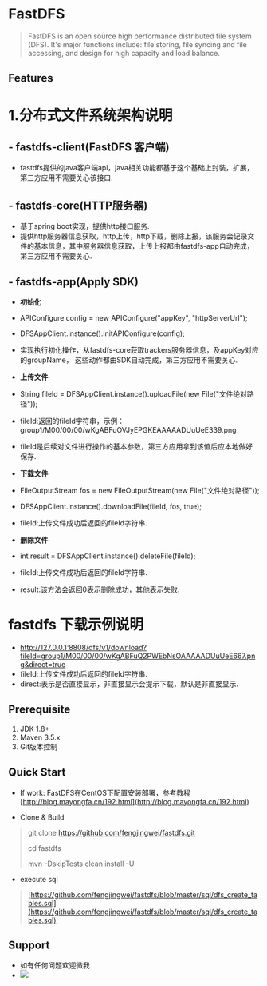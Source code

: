 # FastDFS #
> FastDFS is an open source high performance distributed file system (DFS). It's major functions include: file storing, file syncing and file accessing, and design for high capacity and load balance. 

## Features ##
# 1.分布式文件系统架构说明 #
## - fastdfs-client(FastDFS 客户端) ##
- fastdfs提供的java客户端api，java相关功能都基于这个基础上封装，扩展，第三方应用不需要关心该接口.
## - fastdfs-core(HTTP服务器) ##
- 基于spring boot实现，提供http接口服务.
- 提供http服务器信息获取，http上传，http下载，删除上报，该服务会记录文件的基本信息，其中服务器信息获取，上传上报都由fastdfs-app自动完成，第三方应用不需要关心.
## - fastdfs-app(Apply SDK) ##
- **初始化**
- APIConfigure config = new APIConfigure("appKey", "httpServerUrl");
- DFSAppClient.instance().initAPIConfigure(config);
- 实现执行初化操作，从fastdfs-core获取trackers服务器信息，及appKey对应的groupName，
这些动作都由SDK自动完成，第三方应用不需要关心.

- **上传文件**
- String fileId = DFSAppClient.instance().uploadFile(new File("文件绝对路径"));
- fileId:返回的fileId字符串，示例：group1/M00/00/00/wKgABFuOVJyEPGKEAAAAADUuUeE339.png
- fileId是后续对文件进行操作的基本参数，第三方应用拿到该值后应本地做好保存.
	
- **下载文件**
- FileOutputStream fos = new FileOutputStream(new File("文件绝对路径"));
- DFSAppClient.instance().downloadFile(fileId, fos, true);
- fileId:上传文件成功后返回的fileId字符串.

- **删除文件**
- int result = DFSAppClient.instance().deleteFile(fileId);
- fileId:上传文件成功后返回的fileId字符串.
- result:该方法会返回0表示删除成功，其他表示失败.

# **fastdfs 下载示例说明** #
- http://127.0.0.1:8808/dfs/v1/download?fileId=group1/M00/00/00/wKgABFuQ2PWEbNsOAAAAADUuUeE667.png&direct=true
- fileId:上传文件成功后返回的fileId字符串.
- direct:表示是否直接显示，非直接显示会提示下载，默认是非直接显示.

## Prerequisite ##
1. JDK 1.8+
2. Maven 3.5.x
3. Git版本控制

## Quick Start ##
- If work: FastDFS在CentOS下配置安装部署，参考教程[http://blog.mayongfa.cn/192.html](http://blog.mayongfa.cn/192.html)

- Clone & Build
> git clone https://github.com/fengjingwei/fastdfs.git
> 
> cd fastdfs
> 
> mvn -DskipTests clean install -U

- execute sql
> [https://github.com/fengjingwei/fastdfs/blob/master/sql/dfs_create_tables.sql](https://github.com/fengjingwei/fastdfs/blob/master/sql/dfs_create_tables.sql)

## Support ##
- 如有任何问题欢迎微我
- ![](https://github.com/fengjingwei/Docs/raw/master/wechat.jpg)